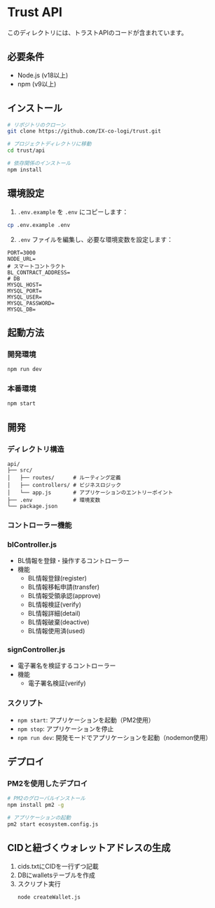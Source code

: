 

# Trust API

このディレクトリには、トラストAPIのコードが含まれています。

## 必要条件
- Node.js (v18以上)
- npm (v9以上)

## インストール
```bash
# リポジトリのクローン
git clone https://github.com/IX-co-logi/trust.git

# プロジェクトディレクトリに移動
cd trust/api

# 依存関係のインストール
npm install
```

## 環境設定
1. `.env.example` を `.env` にコピーします：
```bash
cp .env.example .env
```

2. `.env` ファイルを編集し、必要な環境変数を設定します：
```
PORT=3000
NODE_URL=
# スマートコントラクト
BL_CONTRACT_ADDRESS=
# DB
MYSQL_HOST=
MYSQL_PORT=
MYSQL_USER=
MYSQL_PASSWORD=
MYSQL_DB=
```

## 起動方法

### 開発環境
```bash
npm run dev
```

### 本番環境
```bash
npm start
```


## 開発

### ディレクトリ構造
```
api/
├── src/
│   ├── routes/      # ルーティング定義
│   ├── controllers/ # ビジネスロジック
│   └── app.js       # アプリケーションのエントリーポイント
├── .env             # 環境変数
└── package.json
```

### コントローラー機能
### blController.js
- BL情報を登録・操作するコントローラー
- 機能
    - BL情報登録(register)
    - BL情報移転申請(transfer)
    - BL情報受領承認(approve)
    - BL情報検証(verify)
    - BL情報詳細(detail)
    - BL情報破棄(deactive)
    - BL情報使用済(used)

### signController.js
- 電子署名を検証するコントローラー
- 機能
    - 電子署名検証(verify)

### スクリプト
- `npm start`: アプリケーションを起動（PM2使用）
- `npm stop`: アプリケーションを停止
- `npm run dev`: 開発モードでアプリケーションを起動（nodemon使用）

## デプロイ

### PM2を使用したデプロイ
```bash
# PM2のグローバルインストール
npm install pm2 -g

# アプリケーションの起動
pm2 start ecosystem.config.js
```

## CIDと紐づくウォレットアドレスの生成
1. cids.txtにCIDを一行ずつ記載
2. DBにwalletsテーブルを作成
3. スクリプト実行
    ```bash
    node createWallet.js
    ```